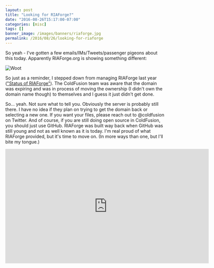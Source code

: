 ```yaml
---
layout: post
title: "Looking for RIAForge?"
date: "2016-08-26T15:17:00-07:00"
categories: [misc]
tags: []
banner_image: /images/banners/riaforge.jpg
permalink: /2016/08/26/looking-for-riaforge
---
```


So yeah - I've gotten a few emails/IMs/Tweets/passenger pigeons about this today. Apparently RIAForge.org is showing something different:

<!--more-->

![Woot](https://static.raymondcamden.com/images/2016/08/wtf_adobe_seriously.jpg)

So just as a reminder, I stepped down from managing RIAForge last year (["Status of RIAForge"](https://www.raymondcamden.com/2015/10/25/status-of-riaforge/)). The ColdFusion team was aware that the domain was expiring and was in process of moving the ownership (I didn't own the domain name though) to themselves and I guess it just didn't get done.

So... yeah. Not sure what to tell you. Obviously the server is probably still there. I have no idea if they plan on trying to get the domain back or selecting a new one. If you want your files, please reach out to @coldfusion on Twitter. And of course, if you are still doing open source in ColdFusion, you should just use GitHub. RIAForge was built way back when GitHub was still young and not as well known as it is today. I'm real proud of what RIAForge provided, but it's time to move on. (In more ways than one, but I'll bite my tongue.)

<iframe width="640" height="360" src="https://www.youtube.com/embed/t3otBjVZzT0" frameborder="0" allowfullscreen></iframe>